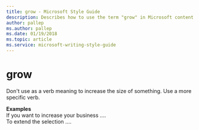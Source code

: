 ```yaml
---
title: grow - Microsoft Style Guide
description: Describes how to use the term "grow" in Microsoft content.
author: pallep
ms.author: pallep
ms.date: 01/19/2018
ms.topic: article
ms.service: microsoft-writing-style-guide
---
```


# grow

Don't use as a verb meaning to increase the size of something. Use a more specific verb.

**Examples**  
If you want to increase your business ....  
To extend the selection ....  
